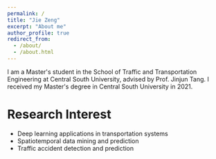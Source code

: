```yaml
---
permalink: /
title: "Jie Zeng"
excerpt: "About me"
author_profile: true
redirect_from: 
  - /about/
  - /about.html
---
```


I am a Master's student in the School of Traffic and Transportation Engineering at Central South University, advised by Prof. Jinjun Tang. I received my Master's degree in Central South University in 2021. 

# Research Interest
* Deep learning applications in transportation systems
* Spatiotemporal data mining and prediction
* Traffic accident detection and prediction
